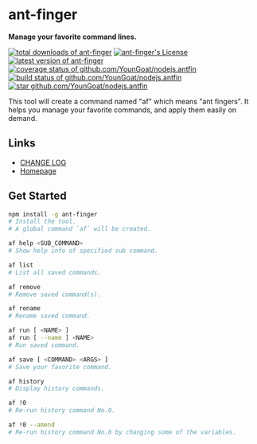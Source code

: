#	ant-finger
__Manage your favorite command lines.__

[![total downloads of ant-finger](https://img.shields.io/npm/dt/ant-finger.svg)](https://www.npmjs.com/package/ant-finger)
[![ant-finger's License](https://img.shields.io/npm/l/ant-finger.svg)](https://www.npmjs.com/package/ant-finger)
[![latest version of ant-finger](https://img.shields.io/npm/v/ant-finger.svg)](https://www.npmjs.com/package/ant-finger)
[![coverage status of github.com/YounGoat/nodejs.antfin](https://coveralls.io/repos/github/YounGoat/nodejs.antfin/badge.svg?branch=master)](https://coveralls.io/github/YounGoat/nodejs.antfin2?branch=master)
[![build status of github.com/YounGoat/nodejs.antfin](https://travis-ci.org/YounGoat/nodejs.antfin.svg?branch=master)](https://travis-ci.org/YounGoat/nodejs.antfin)
[![star github.com/YounGoat/nodejs.antfin](https://img.shields.io/github/stars/YounGoat/nodejs.antfin.svg?style=social&label=Star)](https://github.com/YounGoat/nodejs.antfin/stargazers)

This tool will create a command named "af" which means "ant fingers". It helps you manage your favorite commands, and apply them easily on demand.

##	Links

*	[CHANGE LOG](./CHANGELOG.md)
*	[Homepage](https://github.com/YounGoat/nodejs.antfin)

##	Get Started

```bash
npm install -g ant-finger 
# Install the tool.
# A global command `af` will be created.

af help <SUB_COMMAND>
# Show help info of specified sub command.

af list
# List all saved commands.

af remove
# Remove saved command(s).

af rename
# Rename saved command.

af run [ <NAME> ]
af run [ --name ] <NAME>
# Run saved command.

af save [ <COMMAND> <ARGS> ]
# Save your favorite command.

af history 
# Display history commands.

af !0
# Re-run history command No.0.

af !0 --amend
# Re-run history command No.0 by changing some of the variables.
```

